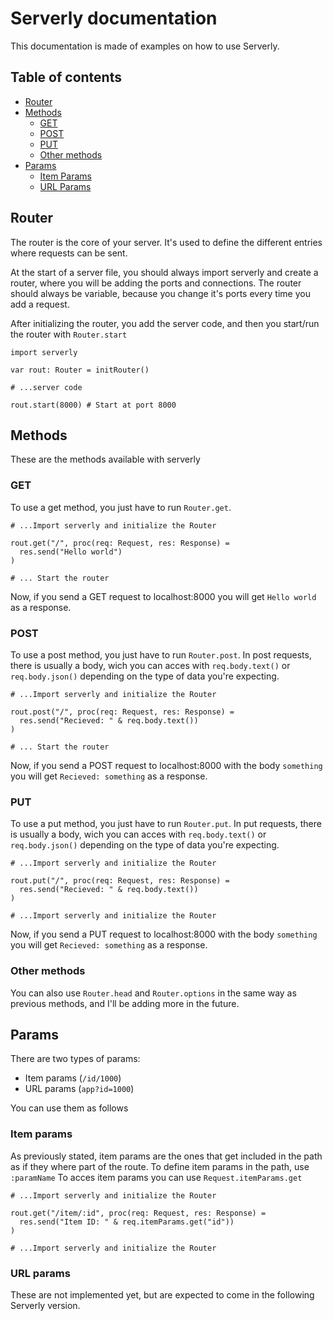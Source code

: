# Serverly documentation
This documentation is made of examples on how to use Serverly.

## Table of contents
- [Router](#router)
- [Methods](#methods)
    - [GET](#get)
    - [POST](#post)
    - [PUT](#put)
    - [Other methods](#other-methods)
- [Params](#params)
    - [Item Params](#item-params)
    - [URL Params](#url-params)

## Router
The router is the core of your server. It's used to define the different entries where requests can be sent.

At the start of a server file, you should always import serverly and create a router, where you will be adding the ports and connections. The router should always be variable, because you change it's ports every time you add a request.

After initializing the router, you add the server code, and then you start/run the router with `Router.start`
```
import serverly

var rout: Router = initRouter()

# ...server code

rout.start(8000) # Start at port 8000
```


## Methods
These are the methods available with serverly

### GET
To use a get method, you just have to run `Router.get`.
```
# ...Import serverly and initialize the Router

rout.get("/", proc(req: Request, res: Response) = 
  res.send("Hello world")
)

# ... Start the router
```
Now, if you send a GET request to localhost:8000 you will get `Hello world` as a response.

### POST
To use a post method, you just have to run `Router.post`.
In post requests, there is usually a body, wich you can acces with `req.body.text()` or `req.body.json()` depending on the type of data you're expecting.
```
# ...Import serverly and initialize the Router

rout.post("/", proc(req: Request, res: Response) = 
  res.send("Recieved: " & req.body.text())
)

# ... Start the router
```
Now, if you send a POST request to localhost:8000 with the body `something` you will get `Recieved: something` as a response.

### PUT
To use a put method, you just have to run `Router.put`.
In put requests, there is usually a body, wich you can acces with `req.body.text()` or `req.body.json()` depending on the type of data you're expecting.
```
# ...Import serverly and initialize the Router

rout.put("/", proc(req: Request, res: Response) = 
  res.send("Recieved: " & req.body.text())
)

# ...Import serverly and initialize the Router
```
Now, if you send a PUT request to localhost:8000 with the body `something` you will get `Recieved: something` as a response.

### Other methods
You can also use `Router.head` and `Router.options` in the same way as previous methods, and I'll be adding more in the future.

## Params
There are two types of params:
- Item params (`/id/1000`)
- URL params (`app?id=1000`)

You can use them as follows

### Item params
As previously stated, item params are the ones that get included in the path as if they where part of the route.
To define item params in the path, use `:paramName`
To acces item params you can use `Request.itemParams.get`
```
# ...Import serverly and initialize the Router

rout.get("/item/:id", proc(req: Request, res: Response) = 
  res.send("Item ID: " & req.itemParams.get("id"))
)

# ...Import serverly and initialize the Router
```

### URL params
These are not implemented yet, but are expected to come in the following Serverly version.